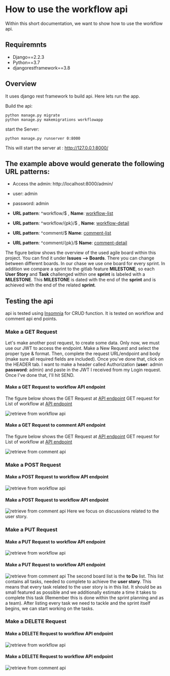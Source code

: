 # How to use the workflow api

Within this short documentation, we want to show how to use the workflow api.

## Requiremnts

- Django==2.2.3
- Python==3.7
- djangorestframework==3.8

## Overview
It uses django rest framework to build api. Here lets run the app.

Build the api:
```
python manage.py migrate
python manage.py makemigrations workflowapp

```
start the Server:
```
python manage.py runserver 0:8000
```
This will start the server at : http://127.0.0.1:8000/

## The example above would generate the following URL patterns:

- Access the admin: http://localhost:8000/admin/
- user: admin
- password: admin

- **URL pattern**: ^workflow/$ , **Name**: [ workflow-list](http://localhost:8000/workflow/)
- **URL pattern**: ^workflow/{pk}/$ , **Name**: [ workflow-detail](http://localhost:8000/workflow/1)
- **URL pattern**: ^comment/$ **Name**: [comment-list](http://localhost:8000/comment/)
- **URL pattern**: ^comment/{pk}/$ **Name**: [comment-detail](http://localhost:8000/comment/1)

The figure below shows the overview of the used agile board within this project.
You can find it under **Issues --> Boards**. There you can change between different
boards. In our chase we use one board for every sprint. In addition we compare a
sprint to the gitlab feature **MILESTONE**, so each **User Story** and **Task** challenged
within one **sprint** is labeled with a **MILESTONE**. This **MILESTONE** is dated with the
end of the **sprint** and is achieved with the end of the related **sprint**.


## Testing the api

api is tested using [Insomnia](https://insomnia.rest/) for CRUD function. It is tested on workflow  and comment api end points.

### Make a GET Request

Let's make another post request, to create some data. Only now, we must use our JWT to access the endpoint. Make a New Request and select the proper type & format. Then, complete the request URL/endpoint and body (make sure all required fields are included). Once you've done that, click on the HEADER tab. I want to make a header called Authorization (**user**: admin **password**: admin) and paste in the JWT I received from my Login request. Once I've done that, I'll hit SEND.

#### Make a GET Request to workflow API endpoint  

The figure below shows the GET Request at [API endpoint](http://localhost:8000/workflow/1)
GET request for List of workflow at [API endpoint](http://localhost:8000/workflow/)

![retrieve from workflow api](/workflowapi/pictures/GET.JPG)

#### Make a GET Request to comment API endpoint

The figure below shows the GET Request at [API endpoint](http://localhost:8000/comment/1)
GET request for List of workflow at [API endpoint](http://localhost:8000/comment/)

![retrieve from comment api](/workflowapi/pictures/GET_comment.JPG)

### Make a POST Request

#### Make a POST Request to workflow API endpoint
![retrieve from workflow api](/workflowapi/pictures/POST.JPG)

#### Make a POST Request to workflow API endpoint
![retrieve from comment api](/workflowapi/pictures/POST_comment.JPG)
Here we focus on discussions related to the user story.

### Make a PUT Request

#### Make a PUT Request to workflow API endpoint
![retrieve from workflow api](/workflowapi/pictures/PUT_workflow.JPG)

#### Make a PUT Request to workflow API endpoint
![retrieve from comment api](/workflowapi/pictures/PUT_comment.JPG)
The second board list is the **to Do** list. This list contains all tasks, needed
to complete to achieve the **user story**. This means that every task related to
the user story is in this list. It should be as small featured as possible and we
additionally estimate a time it takes to complete this task (Remember this is done
within the sprint planning and as a team). After listing every task we need to tackle
and the sprint itself begins, we can start working on the tasks.

### Make a DELETE Request

#### Make a DELETE Request to workflow API endpoint
![retrieve from workflow api](/workflowapi/pictures/DELETE_workflow.JPG)

#### Make a DELETE Request to workflow API endpoint
![retrieve from comment api](/workflowapi/pictures/DELETE_comment.JPG)
